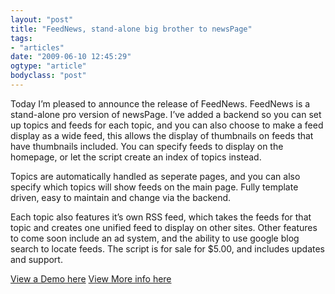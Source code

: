```yaml
---
layout: "post"
title: "FeedNews, stand-alone big brother to newsPage"
tags: 
- "articles"
date: "2009-06-10 12:45:29"
ogtype: "article"
bodyclass: "post"
---
```


Today I’m pleased to announce the release of FeedNews. FeedNews is a stand-alone pro version of newsPage. I’ve added a backend so you can set up topics and feeds for each topic, and you can also choose to make a feed display as a wide feed, this allows the display of thumbnails on feeds that have thumbnails included. You can specify feeds to display on the homepage, or let the script create an index of topics instead.

Topics are automatically handled as seperate pages, and you can also specify which topics will show feeds on the main page. Fully template driven, easy to maintain and change via the backend.

Each topic also features it’s own RSS feed, which takes the feeds for that topic and creates one unified feed to display on other sites. Other features to come soon include an ad system, and the ability to use google blog search to locate feeds. The script is for sale for $5.00, and includes updates and support.

[View a Demo here](http://news.freekrai.net/) [View More info here](http://themeforest.net/item/feednews/46693)